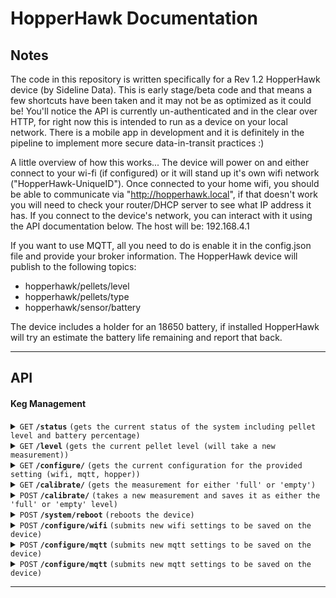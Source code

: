 # HopperHawk Documentation

## Notes

The code in this repository is written specifically for a Rev 1.2 HopperHawk device (by Sideline Data). This is early stage/beta code and that means a few shortcuts have been taken and it may not be as optimized as it could be! You'll notice the API is currently un-authenticated and in the clear over HTTP, for right now this is intended to run as a device on your local network. There is a mobile app in development and it is definitely in the pipeline to implement more secure data-in-transit practices :)

A little overview of how this works...
The device will power on and either connect to your wi-fi (if configured) or it will stand up it's own wifi network ("HopperHawk-UniqueID"). Once connected to your home wifi, you should be able to communicate via "http://hopperhawk.local", if that doesn't work you will need to check your router/DHCP server to see what IP address it has.
If you connect to the device's network, you can interact with it using the API documentation below. The host will be: 192.168.4.1

If you want to use MQTT, all you need to do is enable it in the config.json file and provide your broker information. The HopperHawk device will publish to the following topics:
- hopperhawk/pellets/level
- hopperhawk/pellets/type
- hopperhawk/sensor/battery


The device includes a holder for an 18650 battery, if installed HopperHawk will try an estimate the battery life remaining and report that back. 

------------------------------------------------------------------------------------------


## API

#### Keg Management

<details>
 <summary><code>GET</code> <code><b>/status</b></code> <code>(gets the current status of the system including pellet level and battery percentage)</code></summary>
</details>

<details>
 <summary><code>GET</code> <code><b>/level</b></code> <code>(gets the current pellet level (will take a new measurement))</code></summary>
</details>

<details>
 <summary><code>GET</code> <code><b>/configure/<setting></b></code> <code>(gets the current configuration for the provided setting (wifi, mqtt, hopper))</code></summary>
</details>

<details>
 <summary><code>GET</code> <code><b>/calibrate/<level></b></code> <code>(gets the measurement for either 'full' or 'empty')</code></summary>
</details>

<details>
  <summary><code>POST</code> <code><b>/calibrate/<level></b></code> <code>(takes a new measurement and saves it as either the 'full' or 'empty' level)</code></summary>
</details>

<details>
  <summary><code>POST</code> <code><b>/system/reboot</b></code> <code>(reboots the device)</code></summary>
</details>

<details>
    <summary><code>POST</code> <code><b>/configure/wifi</b></code> <code>(submits new wifi settings to be saved on the device)</code></summary>

##### Parameters

> | setting | name   |  type      | data type      | description                                          |
> | ------- |--------|------------|----------------|------------------------------------------------------|
> | `wifi` | `status` | required | int | Enable (1) or Disable (0) connecting to your own wifi          |
> | `wifi` | `ssid` | required | string | The SSID of your wifi         |
> | `wifi` | `password` | required | string | The password of your wifi         |

</details>



<details>
    <summary><code>POST</code> <code><b>/configure/mqtt</b></code> <code>(submits new mqtt settings to be saved on the device)</code></summary>

##### Parameters

> | setting | name   |  type      | data type      | description                                          |
> | ------- |--------|------------|----------------|------------------------------------------------------|
> | `mqtt` | `status` | required | int | Enable (1) or Disable (0) publishing to MQTT server          |
> | `mqtt` | `user` | required | string | The username for the MQTT broker        |
> | `mqtt` | `password` | required | string | The password of the MQTT broker         |
> | `mqtt` | `broker_ip` | required | string | The IP Address of the MQTT broker       |
> | `mqtt` | `broker_port` | required | int | The port of the MQTT broker        |

</details>


<details>
    <summary><code>POST</code> <code><b>/configure/mqtt</b></code> <code>(submits new mqtt settings to be saved on the device)</code></summary>

##### Parameters

> | setting | name   |  type      | data type      | description                                          |
> | ------- |--------|------------|----------------|------------------------------------------------------|
> | `hopper` | `frequency` | required | int | Frequency in seconds that the sensor will take a new measurement         |


</details>





------------------------------------------------------------------------------------------


